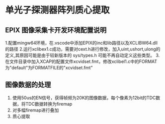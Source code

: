 # 单光子探测器阵列质心提取

## EPIX 图像采集卡开发环境配置说明

1.配置mingw64环境，在.vscode中添加EPIX的inc和lib路径以及XCLIBW64.dll的路径
2.运行xclibex1.c成功，需要对cext.h进行修改，加入uint,ushort,ulong的定义,其原因可能是由于较新版本的 sys/types.h 可能不再自动定义这些类型。
3.在文件目录中加入XCAP的配置文件xcvidset.fmt，修改xclibel1.c中的FORMAT为"default"为FORMATFILE的"xcvidset.fmt"

## 图像数据的处理

1. 使用50us的EN信号，获得帧频为20K的图像数据，每个像素为12bit的TDC数据，将TDC数据转换为firemap
2. 对多幅firemap进行叠加
3. 质心提取




